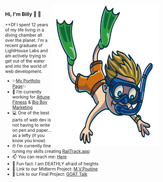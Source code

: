 <img align="right" src="https://github.com/Billex87/Billex87/blob/main/favpng_florida-scuba-divers-underwater-diving-diving-mask-scuba-diving.png" width=350px height=465px/>

### Hi, I'm Billy 🤿 👋
++Df
I spent 12 years of my life living in a diving chamber all over the planet. I'm a recent graduate of LightHouse Labs and am actively trying to get out of the water and into the world of web development.

- ✨<a href="billymckinnon.com">My Portfolio Page</a>✨
- 📱 I’m currently working for [Attune Fitness](https://attune.app/) & [Big Boy Marketing](https://bigboy.ca/)
- 💻 One of the best parts of web dev is not having to write on pen and paper... as a lefty (if you know you know)
- 🤓 I’m currently fine tuning my skills creating [RailTrack.app](https://railtrack.herokuapp.com)
- 📫 You can reach me: <a href="mailto: billy_mckinnon@hotmail.com">Here</a>
- 🤡 Fun fact: I am DEATHLY afraid of heights
- 🍟 Link to our Midterm Project: [M.V.Poutine](https://drive.google.com/file/d/1qWMjCsRZwXaTALJ5yBUboVkRxfWnzTB-/view?usp=sharing)
- 🏀 Link to our Final Project: [GOAT Talk](https://drive.google.com/file/d/1BDYtnU6JS4ADiOzHGSguMJ8JYRGP1-bX/view?usp=drivesdk)
